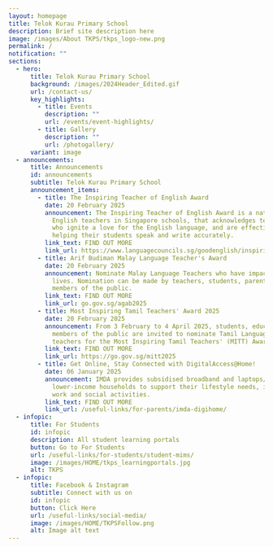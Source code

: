 ```yaml
---
layout: homepage
title: Telok Kurau Primary School
description: Brief site description here
image: /images/About TKPS/tkps_logo-new.png
permalink: /
notification: ""
sections:
  - hero:
      title: Telok Kurau Primary School
      background: /images/2024Header_Edited.gif
      url: /contact-us/
      key_highlights:
        - title: Events
          description: ""
          url: /events/event-highlights/
        - title: Gallery
          description: ""
          url: /photogallery/
      variant: image
  - announcements:
      title: Announcements
      id: announcements
      subtitle: Telok Kurau Primary School
      announcement_items:
        - title: The Inspiring Teacher of English Award
          date: 20 February 2025
          announcement: The Inspiring Teacher of English Award is a national award for
            English teachers in Singapore schools, that acknowledges teachers
            who ignite a love for the English language, and are effective in
            helping their students speak and write accurately.
          link_text: FIND OUT MORE
          link_url: https://www.languagecouncils.sg/goodenglish/inspiring-teacher-of-english-award/nomination-information
        - title: Arif Budiman Malay Language Teacher's Award
          date: 20 February 2025
          announcement: Nominate Malay Language Teachers who have impacted students'
            lives. Nomination can be made by teachers, students, parents and
            members of the public.
          link_text: FIND OUT MORE
          link_url: go.gov.sg/agab2025
        - title: Most Inspiring Tamil Teachers' Award 2025
          date: 20 February 2025
          announcement: From 3 February to 4 April 2025, students, educators, parents, and
            members of the public are invited to nominate Tamil Language (TL)
            teachers for the Most Inspiring Tamil Teachers' (MITT) Award 2025.
          link_text: FIND OUT MORE
          link_url: https://go.gov.sg/mitt2025
        - title: Get Online, Stay Connected with DigitalAccess@Home!
          date: 06 January 2025
          announcement: IMDA provides subsidised broadband and laptops/tablets to
            lower-income households to support their lifestyle needs, including
            work and social activities.
          link_text: FIND OUT MORE
          link_url: /useful-links/for-parents/imda-digihome/
  - infopic:
      title: For Students
      id: infopic
      description: All student learning portals
      button: Go to For Students
      url: /useful-links/for-students/student-mims/
      image: /images/HOME/tkps_learningportals.jpg
      alt: TKPS
  - infopic:
      title: Facebook & Instagram
      subtitle: Connect with us on
      id: infopic
      button: Click Here
      url: /useful-links/social-media/
      image: /images/HOME/TKPSFollow.png
      alt: Image alt text
---
```

